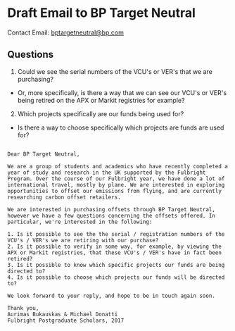 # Draft Email to BP Target Neutral

Contact Email: bptargetneutral@bp.com

## Questions

1. Could we see the serial numbers of the VCU's or VER's that we are purchasing?
  * Or, more specifically, is there a way that we can see our VCU's or VER's being retired on the APX or Markit registries for example?
2. Which projects specifically are our funds being used for?
  * Is there a way to choose specifically which projects are funds are used for?
  
  
~~~~~~

Dear BP Target Neutral,

We are a group of students and academics who have recently completed a year of study and research in the UK supported by the Fulbright Program. Over the course of our Fulbright year, we have done a lot of international travel, mostly by plane. We are interested in exploring opportunities to offset our emissions from flying, and are currently researching carbon offset retailers. 

We are interested in purchasing offsets through BP Target Neutral, however we have a few questions concerning the offsets offered. In particular, we're interested in the following:

1. Is it possible to see the the serial / registration numbers of the VCU's / VER's we are retiring with our purchase?
2. Is it possible to verify in some way, for example, by viewing the APX or Markit registries, that these VCU's / VER's have in fact been retired?
3. Is it possible to know which specific projects our funds are being directed to?
4. Is it possible to choose which projects our funds will be directed to?

We look forward to your reply, and hope to be in touch again soon.

Thank you, 
Aurimas Bukauskas & Michael Donatti  
Fulbright Postgraduate Scholars, 2017  
  

